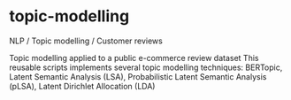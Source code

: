 # topic-modelling
NLP / Topic modelling / Customer reviews

Topic modelling applied to a public e-commerce review dataset
This reusable scripts implements several topic modelling techniques: BERTopic, Latent Semantic Analysis (LSA), Probabilistic Latent Semantic Analysis (pLSA), Latent Dirichlet Allocation (LDA)
